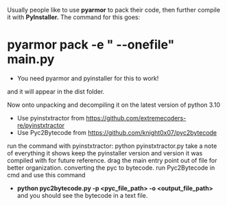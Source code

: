 Usually people like to use **pyarmor** to pack their code, then further compile it with **PyInstaller.**
The command for this goes:
# pyarmor pack -e " --onefile" main.py
* You need pyarmor and pyinstaller for this to work!

and it will appear in the dist folder. 

Now onto unpacking and decompiling it on the latest version of python 3.10

* Use pyinstxtractor from https://github.com/extremecoders-re/pyinstxtractor
* Use Pyc2Bytecode from https://github.com/knight0x07/pyc2bytecode

run the command with pyinstxtractor:
python pyinstxtractor.py <filename>
  take a note of everything it shows
  keep the pyinstaller version and version it was compiled with for future reference.
  drag the main entry point out of file for better organization.
converting the pyc to bytecode.
run Pyc2Bytecode in cmd and use this command
*  **python pyc2bytecode.py -p <pyc_file_path> -o <output_file_path>**
and you should see the bytecode in a text file. 
